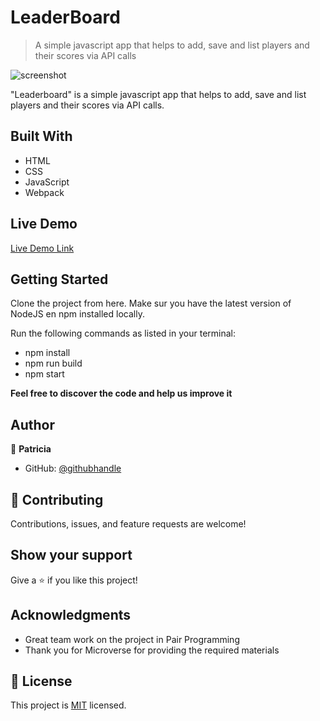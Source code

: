 # LeaderBoard

> A simple javascript app that helps to add, save and list players and their scores via API calls

![screenshot](https://github.com/microverseinc/curriculum-javascript/blob/main/leaderboard/images/leaderboard_wireframe.png)

"Leaderboard" is a simple javascript app that helps to add, save and list players and their scores via API calls.

## Built With

- HTML
- CSS
- JavaScript
- Webpack

## Live Demo

[Live Demo Link](https://patriciachrysy.github.io/Leaderboard/dist/)


## Getting Started

Clone the project from here. Make sur you have the latest version of NodeJS en npm installed locally.

Run the following commands as listed in your terminal:
- npm install
- npm run build
- npm start


**Feel free to discover the code and help us improve it**


## Author

👤 **Patricia**

- GitHub: [@githubhandle](https://github.compatriciachrysy)

## 🤝 Contributing

Contributions, issues, and feature requests are welcome!


## Show your support

Give a ⭐️ if you like this project!

## Acknowledgments

- Great team work on the project in Pair Programming
- Thank you for Microverse for providing the required materials

## 📝 License

This project is [MIT](./MIT.md) licensed.
